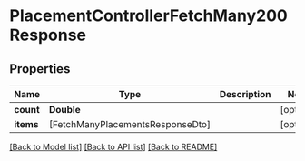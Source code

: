 # PlacementControllerFetchMany200Response

## Properties
Name | Type | Description | Notes
------------ | ------------- | ------------- | -------------
**count** | **Double** |  | [optional] 
**items** | [FetchManyPlacementsResponseDto] |  | [optional] 

[[Back to Model list]](../README.md#documentation-for-models) [[Back to API list]](../README.md#documentation-for-api-endpoints) [[Back to README]](../README.md)


